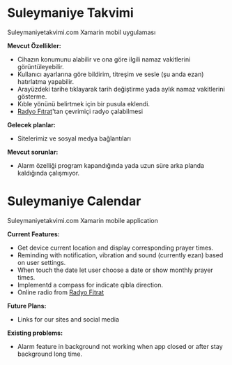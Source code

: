 # Suleymaniye Takvimi
Suleymaniyetakvimi.com Xamarin mobil uygulaması

**Mevcut Özellikler:**

* Cihazın konumunu alabilir ve ona göre ilgili namaz vakitlerini görüntüleyebilir.
* Kullanıcı ayarlarına göre bildirim, titreşim ve sesle (şu anda ezan) hatırlatma yapabilir.
* Arayüzdeki tarihe tıklayarak tarih değiştirme yada aylık namaz vakitlerini gösterme.
* Kıble yönünü belirtmek için bir pusula eklendi.
* [Radyo Fıtrat](http://www.radyofitrat.com)'tan çevrimiçi radyo çalabilmesi

**Gelecek planlar:**

* Sitelerimiz ve sosyal medya bağlantıları

**Mevcut sorunlar:**
* Alarm özelliği program kapandığında yada uzun süre arka planda kaldığında çalışmıyor.

# Suleymaniye Calendar
Suleymaniyetakvimi.com Xamarin mobile application

**Current Features:**
* Get device current location and display corresponding prayer times.
* Reminding with notification, vibration and sound (currently ezan) based on user settings.
* When touch the date let user choose a date or show monthly prayer times.
* Implementd a compass for indicate qibla direction.
* Online radio from [Radyo Fitrat](http://www.radyofitrat.com)

**Future Plans:**

* Links for our sites and social media

**Existing problems:**
* Alarm feature in background not working when app closed or after stay background long time.
